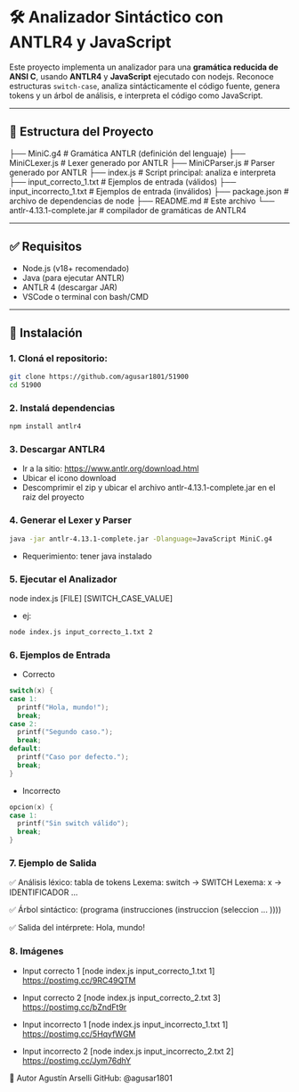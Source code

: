 # 🛠️ Analizador Sintáctico con ANTLR4 y JavaScript

Este proyecto implementa un analizador para una **gramática reducida de ANSI C**, usando **ANTLR4** y **JavaScript** ejecutado con nodejs. Reconoce estructuras `switch-case`, analiza sintácticamente el código fuente, genera tokens y un árbol de análisis, e interpreta el código como JavaScript.

---

## 📂 Estructura del Proyecto

├── MiniC.g4 # Gramática ANTLR  (definición del lenguaje)
├── MiniCLexer.js # Lexer generado por ANTLR
├── MiniCParser.js # Parser generado por ANTLR
├── index.js # Script principal: analiza e interpreta
├── input_correcto_1.txt # Ejemplos de entrada (válidos)
├── input_incorrecto_1.txt # Ejemplos de entrada (inválidos)
├── package.json # archivo de dependencias de node
├── README.md # Este archivo
└── antlr-4.13.1-complete.jar # compilador de gramáticas de ANTLR4

---

## ✅ Requisitos

- Node.js (v18+ recomendado)
- Java (para ejecutar ANTLR)
- ANTLR 4 (descargar JAR)
- VSCode o terminal con bash/CMD

---

## 🚀 Instalación

### 1. Cloná el repositorio:

```bash
git clone https://github.com/agusar1801/51900
cd 51900
```

### 2. Instalá dependencias

```bash
npm install antlr4
```

### 3. Descargar ANTLR4

- Ir a la sitio: https://www.antlr.org/download.html
- Ubicar el icono download
- Descomprimir el zip y ubicar el archivo antlr-4.13.1-complete.jar en el raiz del proyecto

### 4. Generar el Lexer y Parser

```bash
java -jar antlr-4.13.1-complete.jar -Dlanguage=JavaScript MiniC.g4
```

- Requerimiento: tener java instalado

### 5. Ejecutar el Analizador

node index.js [FILE] [SWITCH_CASE_VALUE]

- ej:

```bash
node index.js input_correcto_1.txt 2
```

### 6. Ejemplos de Entrada

- Correcto

```C
switch(x) {
case 1:
  printf("Hola, mundo!");
  break;
case 2:
  printf("Segundo caso.");
  break;
default:
  printf("Caso por defecto.");
  break;
}
```

- Incorrecto

```C
opcion(x) {
case 1:
  printf("Sin switch válido");
  break;
}
```

### 7. Ejemplo de Salida

✅ Análisis léxico: tabla de tokens
Lexema: switch → SWITCH
Lexema: x → IDENTIFICADOR
...

✅ Árbol sintáctico:
(programa (instrucciones (instruccion (seleccion ... ))))

✅ Salida del intérprete:
Hola, mundo!

### 8. Imágenes

- Input correcto 1 [node index.js input_correcto_1.txt 1]
  https://postimg.cc/9RC49QTM

- Input correcto 2 [node index.js input_correcto_2.txt 3]
  https://postimg.cc/bZndFt9r

- Input incorrecto 1 [node index.js input_incorrecto_1.txt 1]
  https://postimg.cc/5HqyfWGM

- Input incorrecto 2 [node index.js input_incorrecto_2.txt 2]
  https://postimg.cc/Jym76dhY

👤 Autor
Agustín Arselli
GitHub: @agusar1801
